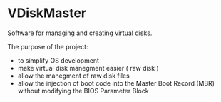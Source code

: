 # VDiskMaster
Software for managing and creating virtual disks.

The purpose of the project:
  - to simplify OS development
  - make virtual disk manegment easier ( raw disk )
  - allow the manegment of raw disk files
  - allow the injection of boot code into the Master Boot Record (MBR) without modifying the BIOS Parameter Block
